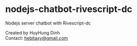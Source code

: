 # nodejs-chatbot-rivescript-dc
Nodejs server chatbot with Rivescript-dc

Created by HuyHung Dinh<br>
Contact: hebitaxy@gmail.com
